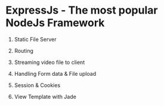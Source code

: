 # ExpressJs - The most popular NodeJs Framework

1) Static File Server

2) Routing
 
3) Streaming video file to client

4) Handling Form data & File upload

5) Session & Cookies

6) View Template with Jade

